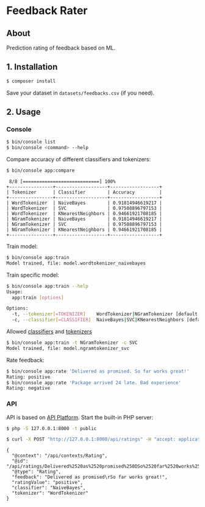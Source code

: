 # Feedback Rater

## About

Prediction rating of feedback based on ML. 


## 1. Installation ##

``` bash
$ composer install
```

Save your  dataset in `datasets/feedbacks.csv` (if you need).

## 2. Usage ##

### Console ###

``` bash
$ bin/console list
$ bin/console <command> --help
```

Compare accuracy of different classifiers and tokenizers:
``` bash
$ bin/console app:compare
```
```
 8/8 [============================] 100%
+----------------+-------------------+------------------+
| Tokenizer      | Classifier        | Accuracy         |
+----------------+-------------------+------------------+
| WordTokenizer  | NaiveBayes        | 0.91814946619217 |
| WordTokenizer  | SVC               | 0.97508896797153 |
| WordTokenizer  | KNearestNeighbors | 0.94661921708185 |
| NGramTokenizer | NaiveBayes        | 0.91814946619217 |
| NGramTokenizer | SVC               | 0.97508896797153 |
| NGramTokenizer | KNearestNeighbors | 0.94661921708185 |
+----------------+-------------------+------------------+
```

Train model:
``` bash
$ bin/console app:train
Model trained, file: model.wordtokenizer_naivebayes
```

Train specific model:
``` bash
$ bin/console app:train --help
Usage:
  app:train [options]

Options:
  -t, --tokenizer[=TOKENIZER]    WordTokenizer|NGramTokenizer [default: "WordTokenizer"]
  -c, --classifier[=CLASSIFIER]  NaiveBayes|SVC|KNearestNeighbors [default: "NaiveBayes"]
```
Allowed [classifiers](https://php-ml.readthedocs.io/en/latest/machine-learning/classification/svc/) and [tokenizers](https://php-ml.readthedocs.io/en/latest/machine-learning/feature-extraction/token-count-vectorizer/)

``` bash
$ bin/console app:train -t NGramTokenizer -c SVC
Model trained, file: model.ngramtokenizer_svc
```

Rate feedback:
``` bash
$ bin/console app:rate 'Delivered as promised. So far works great!'
Rating: positive
$ bin/console app:rate 'Package arrived 24 late. Bad experience'
Rating: negative
```

### API ###
API is based on [API Platform](https://api-platform.com/). Start the built-in PHP server:
``` bash
$ php -S 127.0.0.1:8000 -t public
```

``` bash
$ curl -X POST "http://127.0.0.1:8000/api/ratings" -H "accept: application/ld+json" -H "Content-Type: application/ld+json" -d "{\"feedback\":\"Delivered as promised\\rSo far works great!\"}"
```
```
{
  "@context": "/api/contexts/Rating",
  "@id": "/api/ratings/Delivered%2520as%2520promised%250DSo%2520far%2520works%2520great%2521",
  "@type": "Rating",
  "feedback": "Delivered as promised\rSo far works great!",
  "ratingValue": "positive",
  "classifier": "NaiveBayes",
  "tokenizer": "WordTokenizer"
}
```